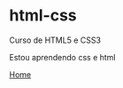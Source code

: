 # html-css
 Curso de HTML5 e CSS3

Estou aprendendo css e html

<a href="https://flpbarreto.github.io/html-css/Desafios/d010correcao/android.html">Home</a>